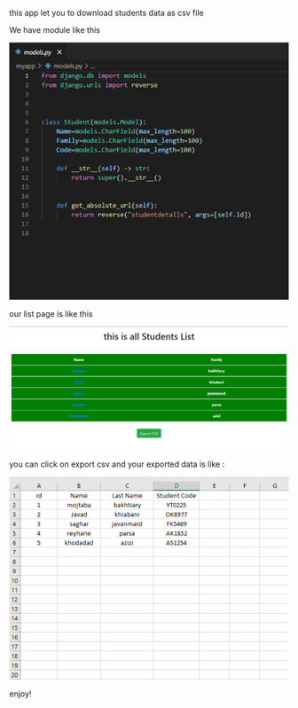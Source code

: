 this app let you to download students data as csv file


We have module like this



![Neutral png](/pictures/module.png) 


our list page is like this


![Neutral png](/pictures/main.png) 



you can click on export csv and your exported data is like :


![Neutral png](/pictures/data.png) 


enjoy!

